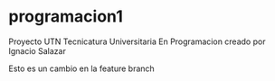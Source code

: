 # programacion1
Proyecto UTN Tecnicatura Universitaria En Programacion creado por Ignacio Salazar

Esto es un cambio en la feature branch
